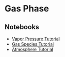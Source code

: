 # Gas Phase

## Notebooks

- [Vapor Pressure Tutorial](Vapor_Pressure.ipynb)
- [Gas Species Tutorial](Gas_Species.ipynb)
- [Atmosphere Tutorial](AtmosphereTutorial.ipynb)
